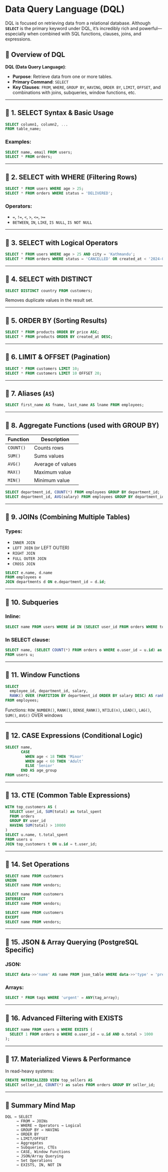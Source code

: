 # **Data Query Language (DQL)**

DQL is focused on retrieving data from a relational database. Although **`SELECT`** is the primary keyword under DQL, it’s incredibly rich and powerful—especially when combined with SQL functions, clauses, joins, and expressions.

## 🔹 Overview of DQL

**DQL (Data Query Language)**:

- **Purpose**: Retrieve data from one or more tables.
- **Primary Command**: `SELECT`
- **Key Clauses**: `FROM`, `WHERE`, `GROUP BY`, `HAVING`, `ORDER BY`, `LIMIT`, `OFFSET`, and combinations with joins, subqueries, window functions, etc.

---

## 🔸 1. SELECT Syntax & Basic Usage

```sql
SELECT column1, column2, ...
FROM table_name;
```

### Examples:

```sql
SELECT name, email FROM users;
SELECT * FROM orders;
```

---

## 🔸 2. SELECT with WHERE (Filtering Rows)

```sql
SELECT * FROM users WHERE age > 25;
SELECT * FROM orders WHERE status = 'DELIVERED';
```

### Operators:

- `=`, `!=`, `<`, `>`, `<=`, `>=`
- `BETWEEN`, `IN`, `LIKE`, `IS NULL`, `IS NOT NULL`

---

## 🔸 3. SELECT with Logical Operators

```sql
SELECT * FROM users WHERE age > 25 AND city = 'Kathmandu';
SELECT * FROM orders WHERE status = 'CANCELLED' OR created_at < '2024-01-01';
```

---

## 🔸 4. SELECT with DISTINCT

```sql
SELECT DISTINCT country FROM customers;
```

Removes duplicate values in the result set.

---

## 🔸 5. ORDER BY (Sorting Results)

```sql
SELECT * FROM products ORDER BY price ASC;
SELECT * FROM products ORDER BY created_at DESC;
```

---

## 🔸 6. LIMIT & OFFSET (Pagination)

```sql
SELECT * FROM customers LIMIT 10;
SELECT * FROM customers LIMIT 10 OFFSET 20;
```

---

## 🔸 7. Aliases (`AS`)

```sql
SELECT first_name AS fname, last_name AS lname FROM employees;
```

---

## 🔸 8. Aggregate Functions (used with GROUP BY)

| Function  | Description       |
| --------- | ----------------- |
| `COUNT()` | Counts rows       |
| `SUM()`   | Sums values       |
| `AVG()`   | Average of values |
| `MAX()`   | Maximum value     |
| `MIN()`   | Minimum value     |

```sql
SELECT department_id, COUNT(*) FROM employees GROUP BY department_id;
SELECT department_id, AVG(salary) FROM employees GROUP BY department_id HAVING AVG(salary) > 50000;
```

---

## 🔸 9. JOINs (Combining Multiple Tables)

### Types:

- `INNER JOIN`
- `LEFT JOIN` (or LEFT OUTER)
- `RIGHT JOIN`
- `FULL OUTER JOIN`
- `CROSS JOIN`

```sql
SELECT e.name, d.name
FROM employees e
JOIN departments d ON e.department_id = d.id;
```

---

## 🔸 10. Subqueries

### Inline:

```sql
SELECT name FROM users WHERE id IN (SELECT user_id FROM orders WHERE total > 1000);
```

### In SELECT clause:

```sql
SELECT name, (SELECT COUNT(*) FROM orders o WHERE o.user_id = u.id) as total_orders
FROM users u;
```

---

## 🔸 11. Window Functions

```sql
SELECT
  employee_id, department_id, salary,
  RANK() OVER (PARTITION BY department_id ORDER BY salary DESC) AS rank
FROM employees;
```

Functions: `ROW_NUMBER()`, `RANK()`, `DENSE_RANK()`, `NTILE(n)`, `LEAD()`, `LAG()`, `SUM()`, `AVG()` OVER windows

---

## 🔸 12. CASE Expressions (Conditional Logic)

```sql
SELECT name,
       CASE
         WHEN age < 18 THEN 'Minor'
         WHEN age < 60 THEN 'Adult'
         ELSE 'Senior'
       END AS age_group
FROM users;
```

---

## 🔸 13. CTE (Common Table Expressions)

```sql
WITH top_customers AS (
  SELECT user_id, SUM(total) as total_spent
  FROM orders
  GROUP BY user_id
  HAVING SUM(total) > 10000
)
SELECT u.name, t.total_spent
FROM users u
JOIN top_customers t ON u.id = t.user_id;
```

---

## 🔸 14. Set Operations

```sql
SELECT name FROM customers
UNION
SELECT name FROM vendors;

SELECT name FROM customers
INTERSECT
SELECT name FROM vendors;

SELECT name FROM customers
EXCEPT
SELECT name FROM vendors;
```

---

## 🔸 15. JSON & Array Querying (PostgreSQL Specific)

### JSON:

```sql
SELECT data->>'name' AS name FROM json_table WHERE data->>'type' = 'premium';
```

### Arrays:

```sql
SELECT * FROM tags WHERE 'urgent' = ANY(tag_array);
```

---

## 🔸 16. Advanced Filtering with EXISTS

```sql
SELECT name FROM users u WHERE EXISTS (
  SELECT 1 FROM orders o WHERE o.user_id = u.id AND o.total > 1000
);
```

---

## 🔸 17. Materialized Views & Performance

In read-heavy systems:

```sql
CREATE MATERIALIZED VIEW top_sellers AS
SELECT seller_id, COUNT(*) as sales FROM orders GROUP BY seller_id;
```

---

## 🧠 Summary Mind Map

```
DQL → SELECT
     → FROM → JOINs
     → WHERE → Operators → Logical
     → GROUP BY → HAVING
     → ORDER BY
     → LIMIT/OFFSET
     → Aggregates
     → Subqueries, CTEs
     → CASE, Window Functions
     → JSON/Array Querying
     → Set Operations
     → EXISTS, IN, NOT IN
```
